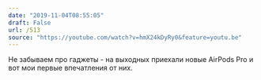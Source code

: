 ```yaml
---
date: "2019-11-04T08:55:05"
draft: False
url: /513
source: "https://youtube.com/watch?v=hmX24kDyRy0&feature=youtu.be"
---
```


Не забываем про гаджеты - на выходных приехали новые AirPods Pro и вот мои первые впечатления от них.
